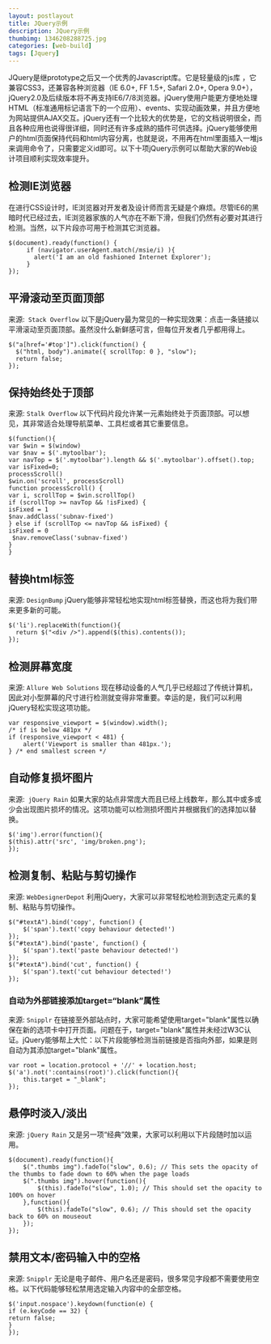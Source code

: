 ```yaml
---
layout: postlayout
title: JQuery示例
description: JQuery示例
thumbimg: 1346208288725.jpg
categories: [web-build]
tags: [Jquery]
---
```


JQuery是继prototype之后又一个优秀的Javascript库。它是轻量级的js库 ，它兼容CSS3，还兼容各种浏览器（IE 6.0+, FF 1.5+, Safari 2.0+, Opera 9.0+），jQuery2.0及后续版本将不再支持IE6/7/8浏览器。jQuery使用户能更方便地处理HTML（标准通用标记语言下的一个应用）、events、实现动画效果，并且方便地为网站提供AJAX交互。jQuery还有一个比较大的优势是，它的文档说明很全，而且各种应用也说得很详细，同时还有许多成熟的插件可供选择。jQuery能够使用户的html页面保持代码和html内容分离，也就是说，不用再在html里面插入一堆js来调用命令了，只需要定义id即可。以下十项jQuery示例可以帮助大家的Web设计项目顺利实现效率提升。
## 检测IE浏览器　
在进行CSS设计时，IE浏览器对开发者及设计师而言无疑是个麻烦。尽管IE6的黑暗时代已经过去，IE浏览器家族的人气亦在不断下滑，但我们仍然有必要对其进行检测。当然，以下片段亦可用于检测其它浏览器。

 ```
$(document).ready(function() { 
      if (navigator.userAgent.match(/msie/i) ){ 
        alert('I am an old fashioned Internet Explorer'); 
      } 
}); 
```
## 平滑滚动至页面顶部
来源:` Stack Overflow`
以下是jQuery最为常见的一种实现效果：点击一条链接以平滑滚动至页面顶部。虽然没什么新鲜感可言，但每位开发者几乎都用得上。

```
$("a[href='#top']").click(function() { 
  $("html, body").animate({ scrollTop: 0 }, "slow"); 
  return false; 
}); 
```
## 保持始终处于顶部
来源: `Stalk Overflow`
以下代码片段允许某一元素始终处于页面顶部。可以想见，其非常适合处理导航菜单、工具栏或者其它重要信息。

```
$(function(){ 
var $win = $(window) 
var $nav = $('.mytoolbar'); 
var navTop = $('.mytoolbar').length && $('.mytoolbar').offset().top; 
var isFixed=0; 
processScroll() 
$win.on('scroll', processScroll) 
function processScroll() { 
var i, scrollTop = $win.scrollTop() 
if (scrollTop >= navTop && !isFixed) { 
isFixed = 1 
$nav.addClass('subnav-fixed') 
} else if (scrollTop <= navTop && isFixed) { 
isFixed = 0 
 $nav.removeClass('subnav-fixed') 
} 
} 
```
## 替换html标签
来源: `DesignBump`
jQuery能够非常轻松地实现html标签替换，而这也将为我们带来更多新的可能。

```
$('li').replaceWith(function(){ 
  return $("<div />").append($(this).contents()); 
}); 
```
## 检测屏幕宽度
来源: `Allure Web Solutions`
现在移动设备的人气几乎已经超过了传统计算机，因此对小型屏幕的尺寸进行检测就变得非常重要。幸运的是，我们可以利用jQuery轻松实现这项功能。

```
var responsive_viewport = $(window).width(); 
/* if is below 481px */ 
if (responsive_viewport < 481) { 
    alert('Viewport is smaller than 481px.'); 
} /* end smallest screen */ 
```
## 自动修复损坏图片
来源:` jQuery Rain`
如果大家的站点非常庞大而且已经上线数年，那么其中或多或少会出现图片损坏的情况。这项功能可以检测损坏图片并根据我们的选择加以替换。

```
$('img').error(function(){ 
$(this).attr('src', 'img/broken.png'); 
}); 
```
## 检测复制、粘贴与剪切操作
来源: `WebDesignerDepot`
利用jQuery，大家可以非常轻松地检测到选定元素的复制、粘贴与剪切操作。

```
$("#textA").bind('copy', function() { 
    $('span').text('copy behaviour detected!') 
}); 
$("#textA").bind('paste', function() { 
    $('span').text('paste behaviour detected!') 
}); 
$("#textA").bind('cut', function() { 
    $('span').text('cut behaviour detected!') 
}); 
```
### 自动为外部链接添加target=“blank”属性　
来源: `Snipplr`
在链接至外部站点时，大家可能希望使用target="blank"属性以确保在新的选项卡中打开页面。问题在于，target="blank"属性并未经过W3C认证。jQuery能够帮上大忙：以下片段能够检测当前链接是否指向外部，如果是则自动为其添加target="blank"属性。

```
var root = location.protocol + '//' + location.host; 
$('a').not(':contains(root)').click(function(){ 
    this.target = "_blank"; 
}); 
```
## 悬停时淡入/淡出
来源: `jQuery Rain`
又是另一项“经典”效果，大家可以利用以下片段随时加以运用。

```
$(document).ready(function(){ 
    $(".thumbs img").fadeTo("slow", 0.6); // This sets the opacity of the thumbs to fade down to 60% when the page loads 
    $(".thumbs img").hover(function(){ 
        $(this).fadeTo("slow", 1.0); // This should set the opacity to 100% on hover 
    },function(){ 
        $(this).fadeTo("slow", 0.6); // This should set the opacity back to 60% on mouseout 
    }); 
}); 
```
## 禁用文本/密码输入中的空格
来源: `Snipplr`
无论是电子邮件、用户名还是密码，很多常见字段都不需要使用空格。以下代码能够轻松禁用选定输入内容中的全部空格。

```
$('input.nospace').keydown(function(e) { 
if (e.keyCode == 32) { 
return false; 
} 
}); 
```